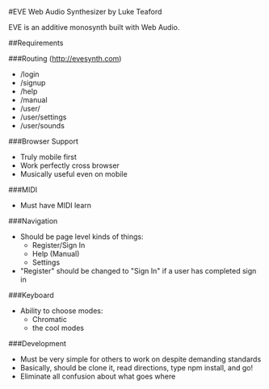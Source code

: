 #EVE
Web Audio Synthesizer by Luke Teaford

EVE is an additive monosynth built with Web Audio.

##Requirements

###Routing (http://evesynth.com)
* /login
* /signup
* /help
* /manual
* /user/
* /user/settings
* /user/sounds

###Browser Support
* Truly mobile first
* Work perfectly cross browser
* Musically useful even on mobile

###MIDI
* Must have MIDI learn

###Navigation
* Should be page level kinds of things:
  * Register/Sign In
  * Help (Manual)
  * Settings
* "Register" should be changed to "Sign In" if a user has completed sign in

###Keyboard
* Ability to choose modes:
  * Chromatic
  * the cool modes

###Development
* Must be very simple for others to work on despite demanding standards
* Basically, should be clone it, read directions, type npm install, and go!
* Eliminate all confusion about what goes where
